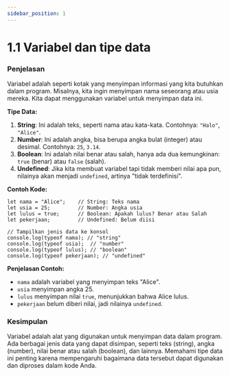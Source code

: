 ```yaml
---
sidebar_position: 1
---
```


# 1.1 Variabel dan tipe data


### Penjelasan
Variabel adalah seperti kotak yang menyimpan informasi yang kita butuhkan dalam program. Misalnya, kita ingin menyimpan nama seseorang atau usia mereka. Kita dapat menggunakan variabel untuk menyimpan data ini.

**Tipe Data:**

1.  **String**: Ini adalah teks, seperti nama atau kata-kata. Contohnya: `"Halo"`, `"Alice"`.
2.  **Number**: Ini adalah angka, bisa berupa angka bulat (integer) atau desimal. Contohnya: `25`, `3.14`.
3.  **Boolean**: Ini adalah nilai benar atau salah, hanya ada dua kemungkinan: `true` (benar) atau `false` (salah).
4.  **Undefined**: Jika kita membuat variabel tapi tidak memberi nilai apa pun, nilainya akan menjadi `undefined`, artinya "tidak terdefinisi".

**Contoh Kode:**

```
let nama = "Alice";    // String: Teks nama
let usia = 25;         // Number: Angka usia
let lulus = true;      // Boolean: Apakah lulus? Benar atau Salah
let pekerjaan;         // Undefined: Belum diisi

// Tampilkan jenis data ke konsol
console.log(typeof nama); // "string"
console.log(typeof usia);  // "number"
console.log(typeof lulus); // "boolean"
console.log(typeof pekerjaan); // "undefined"
```

**Penjelasan Contoh:**

-   `nama` adalah variabel yang menyimpan teks "Alice".
-   `usia` menyimpan angka 25.
-   `lulus` menyimpan nilai `true`, menunjukkan bahwa Alice lulus.
-   `pekerjaan` belum diberi nilai, jadi nilainya `undefined`.


### Kesimpulan
Variabel adalah alat yang digunakan untuk menyimpan data dalam program. Ada berbagai jenis data yang dapat disimpan, seperti teks (string), angka (number), nilai benar atau salah (boolean), dan lainnya. Memahami tipe data ini penting karena mempengaruhi bagaimana data tersebut dapat digunakan dan diproses dalam kode Anda.